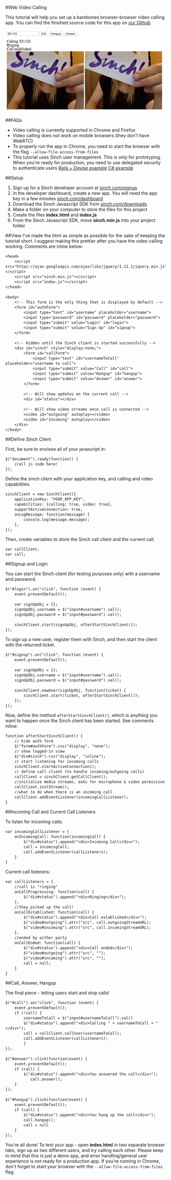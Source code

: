 #Web Video Calling

This tutorial will help you set up a barebones browser-browser video calling app. You can find the finished source code for this app on [our Github](https://www.github.com/web-video-calling)

![overview of app](images/overview.png)

##FAQs
- Video calling is currently supported in Chrome and Firefox
- Video calling does not work on mobile browsers (they don't have WebRTC)
- To properly run the app in Chrome, you need to start the browser with the flag `--allow-file-access-from-files`
- This tutorial uses Sinch user management. This is only for prototyping. When you're ready for production, you need to use delegated security to authenticate users [Rails + Devise example](https://www.sinch.com/tutorials/authenticating-sinch-rails-app-devise/) [C# example](https://www.sinch.com/tutorials/using-delegated-security-application-server-using-c-sinch-sdk/)

##Setup
1. Sign up for a Sinch developer account at [sinch.com/signup](https://www.sinch.com/signup)
2. In the developer dashboard, create a new app. You will need the app key in a few minutes [sinch.com/dashboard](https://www.sinch.com/dashboard/#/apps)
3. Download the Sinch Javascript SDK from [sinch.com/downloads](https://www.sinch.com/downloads)
4. Make a folder on your computer to store the files for this project
5. Create the files **index.html** and **index.js**
6. From the Sinch Javascript SDK, move **sinch.min.js** into your project folder

##View
I've made the html as simple as possible for the sake of keeping the tutorial short. I suggest making this prettier after you have the video calling working. Comments are inline below:

    <head>
        <script src="https://ajax.googleapis.com/ajax/libs/jquery/1.11.1/jquery.min.js"></script>
        <script src="sinch.min.js"></script>
        <script src="index.js"></script>
    </head>
    
    <body>
        <!-- This form is the only thing that is displayed by default -->
        <form id="authForm">
            <input type="text" id="username" placeholder="username">
            <input type="password" id="password" placeholder="password">
            <input type="submit" value="Login" id="login">
            <input type="submit" value="Sign Up" id="signup">
        </form>
    
        <!-- Hidden until the Sinch client is started successfully -->
        <div id="sinch" style="display:none;">
            <form id="callForm">
                <input type="text" id="usernameToCall" placeholder="username to call">
                <input type="submit" value="Call" id="call">
                <input type="submit" value="Hangup" id="hangup">
                <input type="submit" value="Answer" id="answer">
            </form>
    
            <!-- Will show updates on the current call -->
            <div id="status"></div>
    
            <!-- Will show video streams once call is connected -->
            <video id="outgoing" autoplay></video>
            <video id="incoming" autoplay></video>
        </div>
    </body>
    
##Define Sinch Client
    
First, be sure to enclose all of your javascript in:

    $("document").ready(function() {
        //all js code here!
    });

Define the sinch client with your application key, and calling and video capabilities. 

    sinchClient = new SinchClient({
        applicationKey: "YOUR_APP_KEY",
        capabilities: {calling: true, video: true},
        supportActiveConnection: true,
        onLogMessage: function(message) {
            console.log(message.message);
        },
    });
    
Then, create variables to store the Sinch call client and the current call.
    
    var callClient;
    var call;  
    
##Signup and Login

You can start the Sinch client (for testing purposes only) with a username and password. 

    $("#login").on("click", function (event) {
        event.preventDefault();
        
        var signUpObj = {};
        signUpObj.username = $("input#username").val();
        signUpObj.password = $("input#password").val();

        sinchClient.start(signUpObj, afterStartSinchClient());          
    });
    
To sign up a new user, register them with Sinch, and then start the client with the returned ticket.

    $("#signup").on("click", function (event) {
        event.preventDefault();
        
        var signUpObj = {};
        signUpObj.username = $("input#username").val();
        signUpObj.password = $("input#password").val();

        sinchClient.newUser(signUpObj, function(ticket) {
            sinchClient.start(ticket, afterStartSinchClient());
        });
    });
    
Now, define the method `afterStartSinchClient()`, which is anything you want to happen once the Sinch client has been started. See comments inline:

    function afterStartSinchClient() {
        // hide auth form
        $("form#authForm").css("display", "none");
        // show logged-in view
        $("div#sinch").css("display", "inline");
        // start listening for incoming calls
        sinchClient.startActiveConnection();
        // define call client (to handle incoming/outgoing calls)
        callClient = sinchClient.getCallClient();
        //initialize media streams, asks for microphone & video permission
        callClient.initStream();
        //what to do when there is an incoming call
        callClient.addEventListener(incomingCallListener);
    }
    
##Incoming Call and Current Call Listeners

To listen for incoming calls:

    var incomingCallListener = {
        onIncomingCall: function(incomingCall) {
            $("div#status").append("<div>Incoming Call</div>");
            call = incomingCall;
            call.addEventListener(callListeners);
        }
    }
    
Current call listeners:
    
    var callListeners = {
        //call is "ringing"
        onCallProgressing: function(call) {
            $("div#status").append("<div>Ringing</div>");
        },
        //they picked up the call!
        onCallEstablished: function(call) {
            $("div#status").append("<div>Call established</div>");
            $("video#outgoing").attr("src", call.outgoingStreamURL);
            $("video#incoming").attr("src", call.incomingStreamURL);
        },
        //ended by either party
        onCallEnded: function(call) {
            $("div#status").append("<div>Call ended</div>");
            $("video#outgoing").attr("src", "");
            $("video#incoming").attr("src", "");
            call = null;
        }
    }  
    
##Call, Answer, Hangup

The final piece - letting users start and stop calls!

    $("#call").on("click", function (event) {
        event.preventDefault();
        if (!call) {
            usernameToCall = $("input#usernameToCall").val()
            $("div#status").append("<div>Calling " + usernameToCall + "</div>");
            call = callClient.callUser(usernameToCall);
            call.addEventListener(callListeners);
    	    }   
    });

    $("#answer").click(function(event) {
        event.preventDefault();
        if (call) {
            $("div#status").append("<div>You answered the call</div>");
        	   call.answer();
        }
    });

    $("#hangup").click(function(event) {
        event.preventDefault();
        if (call) {
            $("div#status").append("<div>You hung up the call</div>");
            call.hangup();
            call = null
        }
    });
    
You're all done! To test your app - open **index.html** in two separate browser tabs, sign up as two different users, and try calling each other. Please keep in mind that this is just a demo app, and error handling/general user experience is not ready for a production app. If you're running in Chrome, don't forget to start your browser with the `--allow-file-access-from-files` flag. 



    
    
